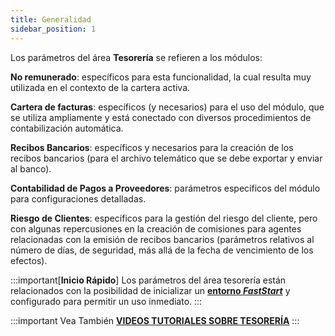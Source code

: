 ```yaml
---
title: Generalidad
sidebar_position: 1
---
```


Los parámetros del área **Tesorería** se refieren a los módulos:

**No remunerado**: específicos para esta funcionalidad, la cual resulta muy utilizada en el contexto de la cartera activa.

**Cartera de facturas**: específicos (y necesarios) para el uso del módulo, que se utiliza ampliamente y está conectado con diversos procedimientos de contabilización automática.

**Recibos Bancarios**: específicos y necesarios para la creación de los recibos bancarios (para el archivo telemático que se debe exportar y enviar al banco).

**Contabilidad de Pagos a Proveedores**: parámetros específicos del módulo para configuraciones detalladas.

**Riesgo de Clientes**: específicos para la gestión del riesgo del cliente, pero con algunas repercusiones en la creación de comisiones para agentes relacionadas con la emisión de recibos bancarios (parámetros relativos al número de días, de seguridad, más allá de la fecha de vencimiento de los efectos).

:::important[**Inicio Rápido**]
Los parámetros del área tesorería están relacionados con la posibilidad de inicializar un [**entorno *FastStart***](/docs/guide/fast-start) y configurado para permitir un uso inmediato.
:::

:::important Vea También 
[**VIDEOS TUTORIALES SOBRE TESORERÍA**](/docs/video/treasury/video)
:::
